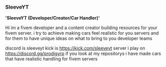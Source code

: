 ### SleeveYT

**'SleeveYT (Developer/Creator/Car Handler)'**

Hi im a fivem developer and a content creator building resources for your fivem server. i try to achieve making cars feel realistic for you servers and for them to have unique ideas on what to bring to you developer teams

discord is sleeveyt
kick is https://kick.com/sleeveyt
server i play on https://discord.gg/prodigyrp
if you look at my repositorys i have made cars that have realistic handling for fivem servers
